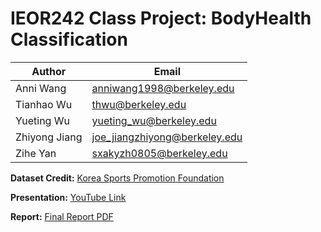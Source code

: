 # IEOR242 Class Project: BodyHealth Classification

| Author      | Email |
| ----------- | ----------- |
| Anni Wang     | anniwang1998@berkeley.edu	|
| Tianhao Wu     | thwu@berkeley.edu	|
| Yueting Wu     | yueting_wu@berkeley.edu|
| Zhiyong Jiang    | joe_jiangzhiyong@berkeley.edu	|
| Zihe Yan     | sxakyzh0805@berkeley.edu		|

**Dataset Credit:**
[Korea Sports Promotion Foundation](https://www.bigdata-culture.kr/bigdata/user/data_market/detail.do?id=ace0aea7-5eee-48b9-b616-637365d665c1)

**Presentation:**
[YouTube Link](https://www.youtube.com/watch?v=R9et_KCBZNU)

**Report:**
[Final Report PDF](https://github.com/6shun/IEOR242_Project_BodyHealth/blob/main/IEOR_242_Final_Project_Report.pdf)
